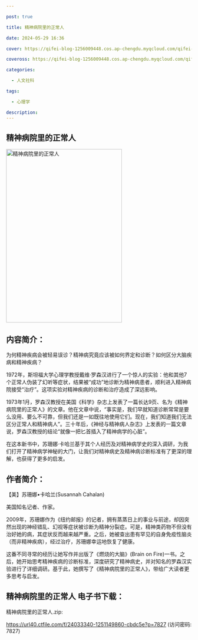 ```yaml
---

post: true

title: 精神病院里的正常人

date: 2024-05-29 16:36

cover: https://qifei-blog-1256009448.cos.ap-chengdu.myqcloud.com/qifei-blog/65615e26c458853aef71d36f.jpg

coveross: https://qifei-blog-1256009448.cos.ap-chengdu.myqcloud.com/qifei-blog/65615e26c458853aef71d36f.jpg

categories:

  - 人文社科

tags:

  - 心理学

description:
---
```


## 精神病院里的正常人
<img alt="精神病院里的正常人 " class="aligncenter loading" data-was-processed="true" decoding="async" fetchpriority="high" height="471" src="https://qifei-blog-1256009448.cos.ap-chengdu.myqcloud.com/qifei-blog/65615e26c458853aef71d36f.jpg " style="cursor: zoom-in;" width="314"/>

## 内容简介：

为何精神疾病会被轻易误诊？精神病究竟应该被如何界定和诊断？如何区分大脑疾病和精神疾病？

1972年，斯坦福大学心理学教授戴维·罗森汉进行了一个惊人的实验：他和其他7个正常人伪装了幻听等症状，结果被“成功”地诊断为精神病患者，顺利进入精神病院接受“治疗”。这项实验对精神疾病的诊断和治疗造成了深远影响。

1973年1月，罗森汉教授在美国《科学》杂志上发表了一篇长达9页、名为《精神病院里的正常人》的文章。他在文章中说，“事实是，我们早就知道诊断常常是要么没用、要么不可靠，但我们还是一如既往地使用它们。现在，我们知道我们无法区分正常人和精神病人”。三十年后，《神经与精神病人杂志》上发表的一篇文章说，罗森汉教授的结论“就像一把匕首插入了精神病学的心脏”。

在这本新书中，苏珊娜·卡哈兰基于其个人经历及对精神病学史的深入调研，为我们打开了精神病学神秘的大门，让我们对精神病史及精神病诊断标准有了更深的理解，也获得了更多的启发。

## 作者简介：

【美】苏珊娜•卡哈兰(Susannah Cahalan)

美国知名记者、作家。

2009年，苏珊娜作为《纽约邮报》的记者，拥有蒸蒸日上的事业与前途，却因突然出现的神经错乱、幻视等症状被诊断为精神分裂症。可是，精神类药物不但没有治好她的病，其症状反而越来越严重。之后，她被查出患有罕见的自身免疫性脑炎（而非精神疾病），经过治疗，苏珊娜幸运地恢复了健康。

这番不同寻常的经历让她写作并出版了《燃烧的大脑》(Brain on Fire)一书。之后，她开始思考精神疾病的诊断标准，深度研究了精神病史，并对知名的罗森汉实验进行了详细调研。基于此，她撰写了《精神病院里的正常人》，带给广大读者更多思考与启发。

## 精神病院里的正常人 电子书下载：

精神病院里的正常人.zip: 

https://url40.ctfile.com/f/24033340-1251149860-cbdc5e?p=7827 (访问密码: 7827)
